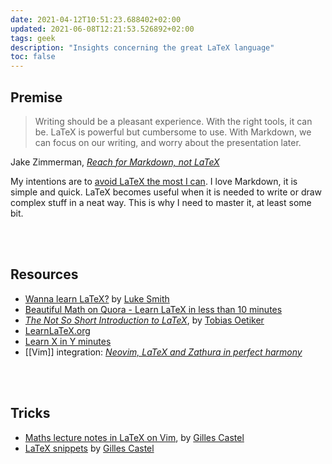 ```yaml
---
date: 2021-04-12T10:51:23.688402+02:00
updated: 2021-06-08T12:21:53.526892+02:00
tags: geek
description: "Insights concerning the great LaTeX language"
toc: false
---
```

## Premise

> Writing should be a pleasant experience. With the right tools, it can be. LaTeX is powerful but cumbersome to use. With Markdown, we can focus on our writing, and worry about the presentation later.

<p class="cite">Jake Zimmerman, <cite><a href="Reach for Markdown, not LaTeX"  target="_blank" title="Reach for Markdown, not LaTeX">Reach for Markdown, not LaTeX</a></cite></p>

My intentions are to <u>avoid LaTeX the most I can</u>. I love Markdown, it is simple and quick. LaTeX becomes useful when it is needed to write or draw complex stuff in a neat way. This is why I need to master it, at least some bit.

<br>
<br>

## Resources

- [Wanna learn LaTeX?](https://lukesmith.xyz/articles/latex "Wanna learn LaTeX?") by [Luke Smith](https://lukesmith.xyz/ "Luke Smith")
- [Beautiful Math on Quora - Learn LaTeX in less than 10 minutes](https://math-on-quora.surge.sh/ "An introduction to beautiful math on Quora")
- <cite><a href="https://tobi.oetiker.ch/lshort/lshort.pdf"  target="_blank" title="The Not So Short Introduction to LATEX2ε">The Not So Short Introduction to LaTeX</a></cite>, by [Tobias Oetiker](https://tobi.oetiker.ch/hp/about/ "Tobias Oetiker - About")
- [LearnLaTeX.org](https://www.learnlatex.org/en/ "Learn LaTeX")
- [Learn X in Y minutes](https://learnxinyminutes.com/docs/latex/ "Learn latex in Y Minutes")
- [[Vim]] integration: [*Neovim, LaTeX and Zathura in perfect harmony*](https://www.preciouschicken.com/blog/posts/neovim-latex-zathura-in-perfect-harmony/ 'Neovim, LaTeX and Zathura in perfect harmony')

<br>
<br>

## Tricks

- [Maths lecture notes in LaTeX on Vim](https://castel.dev/post/lecture-notes-1/ "How I’m able to take notes in mathematics lectures using LaTeX and Vim \| Gilles Castel"), by [Gilles Castel](https://castel.dev "Gilles Castel")
- [LaTeX snippets](https://github.com/gillescastel/latex-snippets "LaTeX snippets on GitHub") by [Gilles Castel](https://castel.dev "Gilles Castel")
